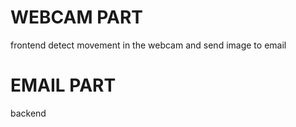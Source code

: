 # WEBCAM PART
frontend
detect movement in the webcam and send image to email


# EMAIL PART
backend

